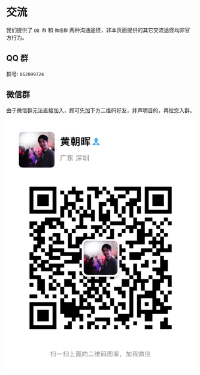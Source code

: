 # 交流

我们提供了 `QQ 群` 和 `微信群` 两种沟通途径，非本页面提供的其它交流途径均非官方行为。

## QQ 群

群号: `862099724`

## 微信群

由于微信群无法直接加入，顾可先加下方二维码好友，并声明目的，再拉您入群。

![wechat](./imgs/wechat.jpg)